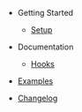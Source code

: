 - Getting Started
  - [Setup](Setup.md)

- Documentation

  - [Hooks](types/Hooks.md)

- [Examples](Examples.md)
- [Changelog](Changelog.md)
